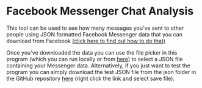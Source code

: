 # Facebook Messenger Chat Analysis

This tool can be used to see how many messages you've sent to other people using JSON formatted Facebook Messenger data that you can download from Facebook [(click here to find out how to do that)](https://www.facebook.com/help/212802592074644?helpref=faq_content)

Once you've downloaded the data you can use the file picker in this program (which you can run locally or from [here](https://frogletapps.github.io/FBM_Chat_Analysis/display.html)) to select a JSON file containing your Messenger data.  Alternatively, if you just want to test the program you can simply download the test JSON file from the json folder in the GitHub repository [here](https://frogletapps.github.io/FBM_Chat_Analysis/json/testdata.json) (right click the link and select save file).
